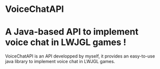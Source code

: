 # VoiceChatAPI

A Java-based API to implement voice chat in LWJGL games !
=========================================================

VoiceChatAPI is an API developped by myself, it provides an easy-to-use java library to implement voice chat in LWJGL games.

